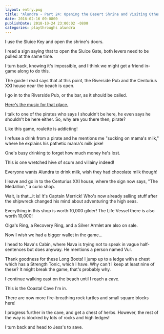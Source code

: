 ```yaml
---
layout: entry.pug
title: "Alundra - Part 24: Opening the Desert Shrine and Visiting Other Places"
date: 2016-02-16 09-0800
publishDate: 2018-10-24 23:00:02 -0800
categories: playthroughs alundra
---
```


I use the Sluice Key and open the shrine's doors.

I read a sign saying that to open the Sluice Gate, both levers need to be pulled at the same time.

I turn back, knowing it's impossible, and I think we might get a friend in-game along to do this.

The guide I read says that at this point, the Riverside Pub and the Centurius XXI house near the beach is open.

I go in to the Riverside Pub, or the bar, as it should be called.

<a href="https://www.youtube.com/watch?v=HQICnojdhGI">Here's the music for that place.</a>

I talk to one of the pirates who says I shouldn't be here, he even says he shouldn't be here either. So, why are you there then, pirate?

Like this game, roulette is addicting!

I refuse a drink from a pirate and he mentions me "sucking on mama's milk," where he explains his pathetic mama's milk joke!

One's busy drinking to forget how much money he's lost.

This is one wretched hive of scum and villainy indeed!

Everyone wants Alundra to drink milk, wish they had chocolate milk though!

I leave and go in to the Centurius XXI house, where the sign now says, "The Medallion," a curio shop.

Wait, is that...it is! It's Captain Merrick! Who's now already selling stuff after the shipwreck changed his mind about adventuring the high seas.

Everything in this shop is worth 10,000 gilder! The Life Vessel there is also worth 10,000!

Olga's Ring, a Recovery Ring, and a Silver Armlet are also on sale.

Now I wish we had a bigger wallet in the game...

I head to Nava's Cabin, where Nava is trying not to speak in vague half-sentences but does anyway. He mentions a person named Vul.

Thank goodness for these Long Boots! I jump up to a ledge with a chest which has a Strength Tonic, which I have. Why can't I keep at least nine of these? It might break the game, that's probably why.

I continue walking east on the beach until I reach a cave.

This is the Coastal Cave I'm in.

There are now more fire-breathing rock turtles and small square blocks here!

I progress further in the cave, and get a chest of herbs. However, the rest of the way is blocked by lots of rocks and high ledges!

I turn back and head to Jess's to save.